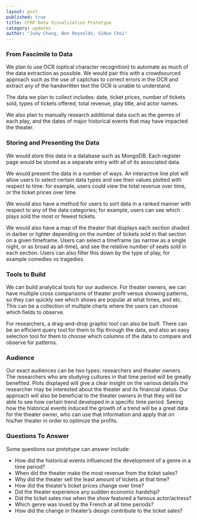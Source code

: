 ```yaml
---
layout: post
published: true
title: CFRP Data Visualization Prototype
category: updates
author: "Judy Chang, Ben Reynolds, GiHun Choi"
---
```


### From Fascimile to Data
We plan to use OCR (optical character recognition) to automate as much of the data extraction as possible. We would pair this with a crowdsourced approach such as the use of captchas to correct errors in the OCR and extract any of the handwritten text the OCR is unable to understand. 

The data we plan to collect includes: date, ticket prices, number of tickets sold, types of tickets offered, total revenue, play title, and actor names.

We also plan to manually research additional data such as the genres of each play, and the dates of major historical events that may have impacted the theater.

### Storing and Presenting the Data
We would store this data in a database such as MongoDB. Each register page would be stored as a separate entry with all of its associated data.

We would present the data in a number of ways. An interactive line plot will allow users to select certain data types and see their values plotted with respect to time: for example, users could view the total revenue over time, or the ticket prices over time.

We would also have a method for users to sort data in a ranked manner with respect to any of the data categories; for example, users can see which plays sold the most or fewest tickets.

We would also have a map of the theater that displays each section shaded in darker or lighter depending on the number of tickets sold in that section on a given timeframe. Users can select a timeframe (as narrow as a single night, or as broad as all-time), and see the relative number of seats sold in each section. Users can also filter this down by the type of play, for example comedies vs tragedies.

### Tools to Build

We can build analytical tools for our audience. For theater owners, we can have multiple cross comparisons of theater profit versus showing patterns, so they can quickly see which shows are popular at what times, and etc. This can be a collection of multiple charts where the users can choose which fields to observe. 

For researchers, a drag-and-drop graphic tool can also be built. There can be an efficient query tool for them to flip through the data, and also an easy selection tool for them to choose which columns of the data to compare and observe for patterns.

### Audience

Our exact audiences can be two types: researchers and theater owners. The researchers who are studying cultures in that time period will be greatly benefited. Plots displayed will give a clear insight on the various details the researcher may be interested about the theater and its financial status. Our approach will also be beneficial to the theater owners in that they will be able to see how certain trend developed in a specific time period. Seeing how the historical events induced the growth of a trend will be a great data for the theater owner, who can use that information and apply that on his/her theater in order to optimize the profits.

### Questions To Answer

Some questions our prototype can answer include:
- How did the historical events influenced the development of a genre in a time period?
- When did the theater make the most revenue from the ticket sales?
- Why did the theater sell the least amount of tickets at that time?
- How did the theater’s ticket prices change over time?
- Did the theater experience any sudden economic hardship?
- Did the ticket sales rise when the show featured a famous actor/actress?
- Which genre was loved by the French at all time periods?
- How did the change in theater’s design contribute to the ticket sales?





